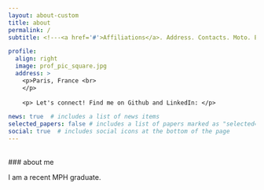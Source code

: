```yaml
---
layout: about-custom
title: about
permalink: /
subtitle: <!---<a href='#'>Affiliations</a>. Address. Contacts. Moto. Etc. --->

profile:
  align: right
  image: prof_pic_square.jpg
  address: >
    <p>Paris, France <br>
    </p>
    
    <p> Let's connect! Find me on Github and LinkedIn: </p>

news: true  # includes a list of news items
selected_papers: false # includes a list of papers marked as "selected={true}"
social: true  # includes social icons at the bottom of the page
---
```

<br>
### about me <br>

I am a recent MPH graduate.
<!--- Write your biography here. Tell the world about yourself. Link to your favorite [subreddit](http://reddit.com). You can put a picture in, too. The code is already in, just name your picture `prof_pic.jpg` and put it in the `img/` folder.

Put your address / P.O. box / other info right below your picture. You can also disable any these elements by editing `profile` property of the YAML header of your `_pages/about.md`. Edit `_bibliography/papers.bib` and Jekyll will render your [publications page](/al-folio/publications/) automatically.

Link to your social media connections, too. This theme is set up to use [Font Awesome icons](http://fortawesome.github.io/Font-Awesome/) and [Academicons](https://jpswalsh.github.io/academicons/), like the ones below. Add your Facebook, Twitter, LinkedIn, Google Scholar, or just disable all of them. --->

